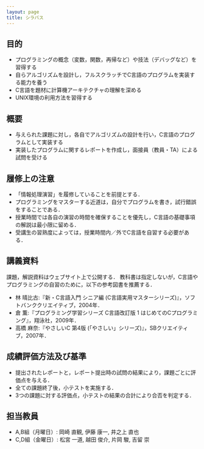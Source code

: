 ```yaml
---
layout: page
title: シラバス
---
```


## 目的

+ プログラミングの概念（変数，関数，再帰など）や技法（デバッグなど）を習得する
+ 自らアルゴリズムを設計し，フルスクラッチでC言語のプログラムを実装する能力を養う
+ C言語を題材に計算機アーキテクチャの理解を深める
+ UNIX環境の利用方法を習得する

## 概要

+ 与えられた課題に対し，各自でアルゴリズムの設計を行い，C言語のプログラムとして実装する
+ 実装したプログラムに関するレポートを作成し，面接員（教員・TA）による試問を受ける

## 履修上の注意

+ 「情報処理演習」を履修していることを前提とする．
+ プログラミングをマスターする近道は，自分でプログラムを書き，試行錯誤をすることである．
+ 授業時間では各自の演習の時間を確保することを優先し，C言語の基礎事項の解説は最小限に留める．
+ 受講生の習熟度によっては，授業時間内／外でC言語を自習する必要がある．

## 講義資料

課題，解説資料はウェブサイト上で公開する．
教科書は指定しないが，C言語やプログラミングの自習のために，以下の参考図書を推薦する．

+ 林 晴比古:『新・C言語入門 シニア編 (C言語実用マスターシリーズ)』，ソフトバンククリエイティブ，2004年．
+ 倉 薫:『プログラミング学習シリーズ C言語改訂版 1 はじめてのCプログラミング』，翔泳社，2009年．
+ 高橋 麻奈:『やさしいC 第4版 (「やさしい」シリーズ)』，SBクリエイティブ，2007年．

## 成績評価方法及び基準

+ 提出されたレポートと，レポート提出時の試問の結果により，課題ごとに評価点を与える．
+ 全ての課題終了後，小テストを実施する．
+ 3つの課題に対する評価点，小テストの結果の合計により合否を判定する．

## 担当教員

+ A,B組（月曜日）: 岡崎 直観, 伊藤 康一, 井之上 直也
+ C,D組（金曜日）: 松宮 一道, 越田 俊介, 片岡 駿, 吉留 崇

